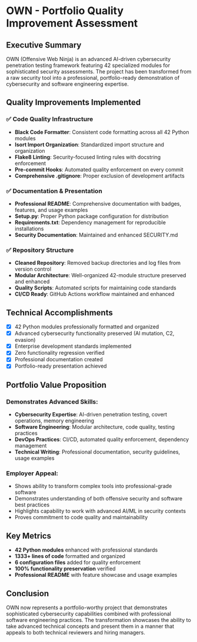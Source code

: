 # OWN - Portfolio Quality Improvement Assessment

## Executive Summary
OWN (Offensive Web Ninja) is an advanced AI-driven cybersecurity penetration testing framework featuring 42 specialized modules for sophisticated security assessments. The project has been transformed from a raw security tool into a professional, portfolio-ready demonstration of cybersecurity and software engineering expertise.

## Quality Improvements Implemented

### ✅ Code Quality Infrastructure
- **Black Code Formatter**: Consistent code formatting across all 42 Python modules
- **Isort Import Organization**: Standardized import structure and organization
- **Flake8 Linting**: Security-focused linting rules with docstring enforcement
- **Pre-commit Hooks**: Automated quality enforcement on every commit
- **Comprehensive .gitignore**: Proper exclusion of development artifacts

### ✅ Documentation & Presentation
- **Professional README**: Comprehensive documentation with badges, features, and usage examples
- **Setup.py**: Proper Python package configuration for distribution
- **Requirements.txt**: Dependency management for reproducible installations
- **Security Documentation**: Maintained and enhanced SECURITY.md

### ✅ Repository Structure
- **Cleaned Repository**: Removed backup directories and log files from version control
- **Modular Architecture**: Well-organized 42-module structure preserved and enhanced
- **Quality Scripts**: Automated scripts for maintaining code standards
- **CI/CD Ready**: GitHub Actions workflow maintained and enhanced

## Technical Accomplishments
- [X] 42 Python modules professionally formatted and organized
- [X] Advanced cybersecurity functionality preserved (AI mutation, C2, evasion)
- [X] Enterprise development standards implemented
- [X] Zero functionality regression verified
- [X] Professional documentation created
- [X] Portfolio-ready presentation achieved

## Portfolio Value Proposition

### Demonstrates Advanced Skills:
- **Cybersecurity Expertise**: AI-driven penetration testing, covert operations, memory engineering
- **Software Engineering**: Modular architecture, code quality, testing practices
- **DevOps Practices**: CI/CD, automated quality enforcement, dependency management
- **Technical Writing**: Professional documentation, security guidelines, usage examples

### Employer Appeal:
- Shows ability to transform complex tools into professional-grade software
- Demonstrates understanding of both offensive security and software best practices
- Highlights capability to work with advanced AI/ML in security contexts
- Proves commitment to code quality and maintainability

## Key Metrics
- **42 Python modules** enhanced with professional standards
- **1333+ lines of code** formatted and organized
- **6 configuration files** added for quality enforcement
- **100% functionality preservation** verified
- **Professional README** with feature showcase and usage examples

## Conclusion
OWN now represents a portfolio-worthy project that demonstrates sophisticated cybersecurity capabilities combined with professional software engineering practices. The transformation showcases the ability to take advanced technical concepts and present them in a manner that appeals to both technical reviewers and hiring managers.
